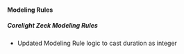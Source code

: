
#### Modeling Rules

##### Corelight Zeek Modeling Rules

- Updated Modeling Rule logic to cast duration as integer
